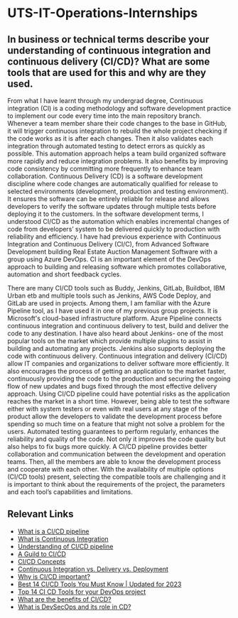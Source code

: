 # UTS-IT-Operations-Internships

## In business or technical terms describe your understanding of continuous integration and continuous delivery (CI/CD)? What are some tools that are used for this and why are they used.

From what I have learnt through my undergrad degree, Continuous integration (CI) is a coding methodology and software development practice to implement our code every time into the main repository branch. Whenever a team member share their code changes to the base in GitHub, it will trigger continuous integration to rebuild the whole project checking if the code works as it is after each changes. Then it also validates each integration through automated testing to detect errors as quickly as possible. This automation approach helps a team build organized software more rapidly and reduce integration problems. It also benefits by improving code consistency by committing more frequently to enhance team collaboration. Continuous Delivery (CD) is a software development discipline where code changes are automatically qualified for release to selected environments (development, production and testing environment). It ensures the software can be entirely reliable for release and allows developers to verify the software updates through multiple tests before deploying it to the customers. In the software development terms, I understood CI/CD as the automation which enables incremental changes of code from developers’ system to be delivered quickly to production with reliability and efficiency. I have had previous experience with Continuous Integration and Continuous Delivery (CI/C), from Advanced Software Development building Real Estate Auction Management Software with a group using Azure DevOps. CI is an important element of the DevOps approach to building and releasing software which promotes collaborative, automation and short feedback cycles. 


There are many CI/CD tools such as Buddy, Jenkins, GitLab, Buildbot, IBM Urban etb and multiple tools such as  Jenkins, AWS Code Deploy, and GitLab are used in projects.  Among them, I am familiar with the Azure Pipeline tool, as I have used it in one of my previous group projects. It is Microsoft's cloud-based infrastructure platform. Azure Pipeline connects continuous integration and continuous delivery to test, build and deliver the code to any destination. I have also heard about Jenkins- one of the most popular tools on the market which provide multiple plugins to assist in building and automating any projects. Jenkins also supports deploying the code with continuous delivery. Continuous integration and delivery (CI/CD) allow IT companies and organizations to deliver software more efficiently. It also encourages the process of getting an application to the market faster, continuously providing the code to the production and securing the ongoing flow of new updates and bugs fixed through the most effective delivery approach. Using CI/CD pipeline could have potential risks as the application reaches the market in a short time. However, being able to test the software either with system testers or even with real users at any stage of the product allow the developers to validate the development process before spending so much time on a feature that might not solve a problem for the users. Automated testing guarantees to perform regularly, enhances the reliability and quality of the code. Not only it improves the code quality but also helps to fix bugs more quickly. A CI/CD pipeline provides better collaboration and communication between the development and operation teams. Then, all the members are able to know the development process and cooperate with each other. With the availability of multiple options (CI/CD tools) present, selecting the compatible tools are challenging and it is important to think about the requirements of the project, the parameters and each tool’s capabilities and limitations.

## Relevant Links 

- [What is a CI/CD pipeline](https://www.redhat.com/en/topics/devops/what-cicd-pipeline#:~:text=A%20continuous%20integration%20and%20continuous,development%20life%20cycle%20via%20automation.)
- [What is Continuous Integration](https://aws.amazon.com/devops/continuous-integration/)
- [Understanding of CI/CD pipeline](https://www.jetbrains.com/teamcity/ci-cd-guide/devops-ci-cd/?fbclid=IwAR3HqUxSp3xjWo0b2OGohb95KG91VOoQhsNlXdZ_eJ762MlTAYAwPFT31AA)
- [A Guild to CI/CD](https://www.jetbrains.com/teamcity/ci-cd-guide/ci-cd-tools/?fbclid=IwAR2PgXvuIohO2Whed0Ad45cgW-nD9cirXQ_GsFiObc3ovkF5a-_Mvz6wFhU)
- [CI/CD Concepts](https://www.jetbrains.com/teamcity/ci-cd-guide/concepts/)
- [Continuous Integration vs. Delivery vs. Deployment](https://www.jetbrains.com/teamcity/ci-cd-guide/continuous-integration-vs-delivery-vs-deployment/?fbclid=IwAR2f0wVgSDf9ux44rcSzq6ARz0QhM80KBZJG5z6hDzJI18q6DYeq6w24Rig)
- [Why is CI/CD important?](https://www.synopsys.com/glossary/what-is-cicd.html?fbclid=IwAR0AGZrSt388Sb0Qps9w5ELg0yeSg6Je008LikogqVu0LH6yCtfqTIHg6Wo)
- [Best 14 CI/CD Tools You Must Know | Updated for 2023](https://katalon.com/resources-center/blog/ci-cd-tools?fbclid=IwAR0Xlg5IuPmMJoBNL6wQR1nkucJBFDKedUFfTir2V4iHxbzXKHBUazsYdLs)
- [Top 14 CI CD Tools for your DevOps project](https://www.browserstack.com/guide/top-ci-cd-tools?fbclid=IwAR06LXruXjd3KgCnkrAWq4gEIMumscddW1Y9gC5RHDJuHo-7CEBzm8mUn6o)
- [What are the benefits of CI/CD?](https://www.jetbrains.com/teamcity/ci-cd-guide/benefits-of-ci-cd/)
- [What is DevSecOps and its role in CD?](https://www.jetbrains.com/teamcity/ci-cd-guide/what-is-devsecops/?fbclid=IwAR0zhLbIc-8Ohx_w5iBiLdUT4WtH7VNlItGmo0S9lPHj08TXeaAPVfnnQL0)


